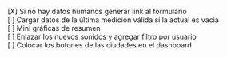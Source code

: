 
[X] Si no hay datos humanos generar link al formulario  
[ ] Cargar datos de la última medición válida si la actual es vacia  
[ ] Mini gráficas de resumen  
[ ] Enlazar los nuevos sonidos y agregar filtro por usuario  
[ ] Colocar los botones de las ciudades en el dashboard  
